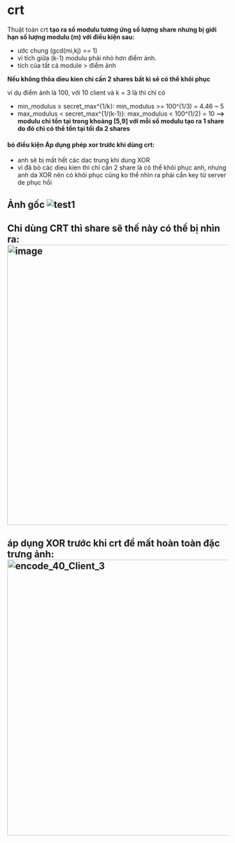 # crt
Thuật toán crt
**tạo ra số modulu tương ứng số lượng share nhưng bị giới hạn số lượng modulu (m) với điều kiện sau:**
+ ước chung (gcd(mi,kj) == 1)
+ vì tích giữa (k-1) modulu phải nhỏ hơn điểm ảnh. 
+ tích của tất cả module > điểm ảnh

**Nếu không thõa dieu kien chỉ cần 2 shares bất kì sẽ có thể khôi phục**


ví dụ điểm ảnh là 100, với 10 client và k = 3 là thì chỉ có 
- min_modulus ≥ secret_max^{1/k}:  min_modulus >= 100^(1/3) = 4.46 ~ 5
- max_modulus < secret_max^{1/(k-1)}: max_modulus < 100^(1/2) = 10 
**--> modulu chỉ tồn tại trong khoảng [5,9] với mỗi số modulu tạo ra 1 share do đó chỉ có thể tồn tại tối đa 2 shares** 

#### bỏ điều kiện Áp dụng phép xor trước khi dùng crt: 
- anh sẽ bị mất hết các dac trung khi dung XOR 
- vì đã bỏ các dieu kien thì chỉ cần 2 share là có thể khôi phục anh,  nhưng anh da XOR nên có khôi phục cũng ko thể nhìn ra phải cần key từ server de phục hồi

## Ảnh gốc ![test1](https://github.com/user-attachments/assets/0e6cce60-6c15-461f-96a1-6f423921ed39)
## Chỉ dùng CRT thì share sẽ thế này có thể bị nhìn ra: <img width="1201" height="640" alt="image" src="https://github.com/user-attachments/assets/d88da8b5-0b62-483c-8c30-042389ff01e6" />
## áp dụng XOR trước khi crt để mất hoàn toàn đặc trưng ảnh: <img width="1200" height="630" alt="encode_40_Client_3" src="https://github.com/user-attachments/assets/cd18cf07-7f12-43e2-80ca-abf8d9fdb24a" />

